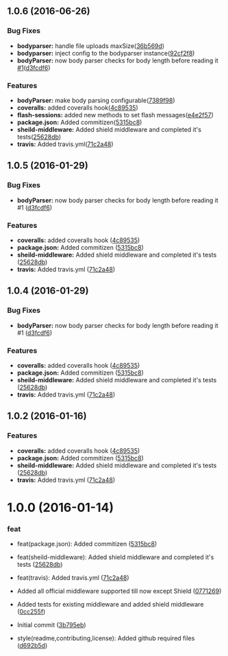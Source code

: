 <a name="1.0.6"></a>
## 1.0.6 (2016-06-26)


### Bug Fixes

* **bodyparser:** handle file uploads maxSize([36b569d](https://github.com/adonisjs/adonis-middleware/commit/36b569d))
* **bodyparser:** inject config to the bodyparser instance([92cf2f8](https://github.com/adonisjs/adonis-middleware/commit/92cf2f8))
* **bodyParser:** now body parser checks for body length before reading it [#1](https://github.com/adonisjs/adonis-middleware/issues/1)([d3fcdf6](https://github.com/adonisjs/adonis-middleware/commit/d3fcdf6))


### Features

* **bodyParser:** make body parsing configurable([7389f98](https://github.com/adonisjs/adonis-middleware/commit/7389f98))
* **coveralls:** added coveralls hook([4c89535](https://github.com/adonisjs/adonis-middleware/commit/4c89535))
* **flash-sessions:** added new methods to set flash messages([e4e2f57](https://github.com/adonisjs/adonis-middleware/commit/e4e2f57))
* **package.json:** Added commitizen([5315bc8](https://github.com/adonisjs/adonis-middleware/commit/5315bc8))
* **sheild-middleware:** Added shield middleware and completed it's tests([25628db](https://github.com/adonisjs/adonis-middleware/commit/25628db))
* **travis:** Added travis.yml([71c2a48](https://github.com/adonisjs/adonis-middleware/commit/71c2a48))



<a name="1.0.5"></a>
## 1.0.5 (2016-01-29)


### Bug Fixes

* **bodyParser:** now body parser checks for body length before reading it #1 ([d3fcdf6](https://github.com/adonisjs/adonis-middleware/commit/d3fcdf6))

### Features

* **coveralls:** added coveralls hook ([4c89535](https://github.com/adonisjs/adonis-middleware/commit/4c89535))
* **package.json:** Added commitizen ([5315bc8](https://github.com/adonisjs/adonis-middleware/commit/5315bc8))
* **sheild-middleware:** Added shield middleware and completed it's tests ([25628db](https://github.com/adonisjs/adonis-middleware/commit/25628db))
* **travis:** Added travis.yml ([71c2a48](https://github.com/adonisjs/adonis-middleware/commit/71c2a48))



<a name="1.0.4"></a>
## 1.0.4 (2016-01-29)


### Bug Fixes

* **bodyParser:** now body parser checks for body length before reading it #1 ([d3fcdf6](https://github.com/adonisjs/adonis-middleware/commit/d3fcdf6))

### Features

* **coveralls:** added coveralls hook ([4c89535](https://github.com/adonisjs/adonis-middleware/commit/4c89535))
* **package.json:** Added commitizen ([5315bc8](https://github.com/adonisjs/adonis-middleware/commit/5315bc8))
* **sheild-middleware:** Added shield middleware and completed it's tests ([25628db](https://github.com/adonisjs/adonis-middleware/commit/25628db))
* **travis:** Added travis.yml ([71c2a48](https://github.com/adonisjs/adonis-middleware/commit/71c2a48))



<a name="1.0.2"></a>
## 1.0.2 (2016-01-16)
### Features

* **coveralls:** added coveralls hook ([4c89535](https://github.com/adonisjs/adonis-middleware/commit/4c89535))
* **package.json:** Added commitizen ([5315bc8](https://github.com/adonisjs/adonis-middleware/commit/5315bc8))
* **sheild-middleware:** Added shield middleware and completed it's tests ([25628db](https://github.com/adonisjs/adonis-middleware/commit/25628db))
* **travis:** Added travis.yml ([71c2a48](https://github.com/adonisjs/adonis-middleware/commit/71c2a48))

<a name="1.0.0"></a>
# 1.0.0 (2016-01-14)
### feat

* feat(package.json): Added commitizen ([5315bc8](https://github.com/adonisjs/adonis-middleware/commit/5315bc8))
* feat(sheild-middleware): Added shield middleware and completed it's tests ([25628db](https://github.com/adonisjs/adonis-middleware/commit/25628db))
* feat(travis): Added travis.yml ([71c2a48](https://github.com/adonisjs/adonis-middleware/commit/71c2a48))

* Added all official middleware supported till now except Shield ([0771269](https://github.com/adonisjs/adonis-middleware/commit/0771269))
* Added tests for existing middleware and added shield middleware ([0cc255f](https://github.com/adonisjs/adonis-middleware/commit/0cc255f))
* Initial commit ([3b795eb](https://github.com/adonisjs/adonis-middleware/commit/3b795eb))
* style(readme,contributing,license): Added github required files ([d692b5d](https://github.com/adonisjs/adonis-middleware/commit/d692b5d))
